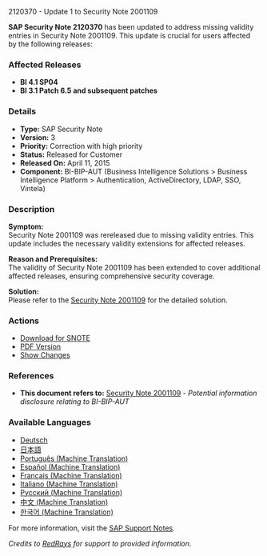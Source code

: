 2120370 - Update 1 to Security Note 2001109

**SAP Security Note 2120370** has been updated to address missing validity entries in Security Note 2001109. This update is crucial for users affected by the following releases:

### Affected Releases
- **BI 4.1 SP04**
- **BI 3.1 Patch 6.5 and subsequent patches**

### Details
- **Type:** SAP Security Note
- **Version:** 3
- **Priority:** Correction with high priority
- **Status:** Released for Customer
- **Released On:** April 11, 2015
- **Component:** BI-BIP-AUT (Business Intelligence Solutions > Business Intelligence Platform > Authentication, ActiveDirectory, LDAP, SSO, Vintela)

### Description
**Symptom:**  
Security Note 2001109 was rereleased due to missing validity entries. This update includes the necessary validity extensions for affected releases.

**Reason and Prerequisites:**  
The validity of Security Note 2001109 has been extended to cover additional affected releases, ensuring comprehensive security coverage.

**Solution:**  
Please refer to the [Security Note 2001109](https://me.sap.com/notes/2001109) for the detailed solution.

### Actions
- [Download for SNOTE](https://notesdownloads.sap.com/note/0040000018016882017)
- [PDF Version](https://userapps.support.sap.com/sap/support/sfm/notes/print/0002120370?language=en-US&token=E98FF3644EE361FAA4C7A8380374A354)
- [Show Changes](https://me.sap.com/notesLatestChanges/0002120370/E/diff)

### References
- **This document refers to:** [Security Note 2001109](https://me.sap.com/notes/2001109) - *Potential information disclosure relating to BI-BIP-AUT*

### Available Languages
- [Deutsch](https://me.sap.com/notes/0002120370/D)
- [日本語](https://me.sap.com/notes/0002120370/J)
- [Português (Machine Translation)](https://me.sap.com/notes/0002120370/P)
- [Español (Machine Translation)](https://me.sap.com/notes/0002120370/S)
- [Français (Machine Translation)](https://me.sap.com/notes/0002120370/F)
- [Italiano (Machine Translation)](https://me.sap.com/notes/0002120370/I)
- [Русский (Machine Translation)](https://me.sap.com/notes/0002120370/R)
- [中文 (Machine Translation)](https://me.sap.com/notes/0002120370/1)
- [한국어 (Machine Translation)](https://me.sap.com/notes/0002120370/3)

For more information, visit the [SAP Support Notes](https://me.sap.com/notes/0002120370).

*Credits to [RedRays](https://redrays.io) for support to provided information.*